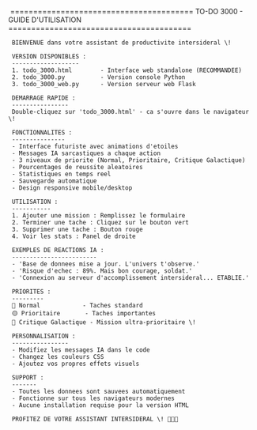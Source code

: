  ========================================
        TO-DO 3000 - GUIDE D'UTILISATION
     ========================================

     BIENVENUE dans votre assistant de productivite intersideral \!

     VERSION DISPONIBLES :
     -------------------
     1. todo_3000.html        - Interface web standalone (RECOMMANDEE)
     2. todo_3000.py          - Version console Python
     3. todo_3000_web.py      - Version serveur web Flask

     DEMARRAGE RAPIDE :
     ----------------
     Double-cliquez sur 'todo_3000.html' - ca s'ouvre dans le navigateur \!

     FONCTIONNALITES :
     ---------------
     - Interface futuriste avec animations d'etoiles
     - Messages IA sarcastiques a chaque action
     - 3 niveaux de priorite (Normal, Prioritaire, Critique Galactique)
     - Pourcentages de reussite aleatoires
     - Statistiques en temps reel
     - Sauvegarde automatique
     - Design responsive mobile/desktop

     UTILISATION :
     -----------
     1. Ajouter une mission : Remplissez le formulaire
     2. Terminer une tache : Cliquez sur le bouton vert
     3. Supprimer une tache : Bouton rouge
     4. Voir les stats : Panel de droite

     EXEMPLES DE REACTIONS IA :
     ------------------------
     - 'Base de donnees mise a jour. L'univers t'observe.'
     - 'Risque d'echec : 89%. Mais bon courage, soldat.'
     - 'Connexion au serveur d'accomplissement intersideral... ETABLIE.'

     PRIORITES :
     ---------
     🔵 Normal            - Taches standard
     🟡 Prioritaire       - Taches importantes
     🔴 Critique Galactique - Mission ultra-prioritaire \!

     PERSONNALISATION :
     ----------------
     - Modifiez les messages IA dans le code
     - Changez les couleurs CSS
     - Ajoutez vos propres effets visuels

     SUPPORT :
     -------
     - Toutes les donnees sont sauvees automatiquement
     - Fonctionne sur tous les navigateurs modernes
     - Aucune installation requise pour la version HTML

     PROFITEZ DE VOTRE ASSISTANT INTERSIDERAL \! 🚀👨‍🚀

